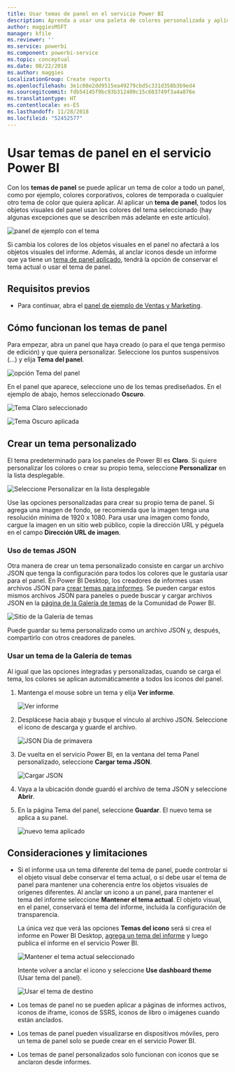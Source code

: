 ```yaml
---
title: Usar temas de panel en el servicio Power BI
description: Aprenda a usar una paleta de colores personalizada y aplíquela a un panel completo en el servicio Power BI
author: maggiesMSFT
manager: kfile
ms.reviewer: ''
ms.service: powerbi
ms.component: powerbi-service
ms.topic: conceptual
ms.date: 08/22/2018
ms.author: maggies
LocalizationGroup: Create reports
ms.openlocfilehash: 3e1c08e2dd9515ea49279cbd5c331d358b3b9ed4
ms.sourcegitcommit: fdb54145f9bc93b312409c15c603749f3a4a876e
ms.translationtype: HT
ms.contentlocale: es-ES
ms.lasthandoff: 11/28/2018
ms.locfileid: "52452577"
---
```

# <a name="use-dashboard-themes-in-power-bi-service"></a>Usar temas de panel en el servicio Power BI
Con los **temas de panel** se puede aplicar un tema de color a todo un panel, como por ejemplo, colores corporativos, colores de temporada o cualquier otro tema de color que quiera aplicar. Al aplicar un **tema de panel**, todos los objetos visuales del panel usan los colores del tema seleccionado (hay algunas excepciones que se describen más adelante en este artículo).

![panel de ejemplo con el tema](media/service-dashboard-themes/power-bi-full-dashboard-theme.png)

Si cambia los colores de los objetos visuales en el panel no afectará a los objetos visuales del informe. Además, al anclar iconos desde un informe que ya tiene un [tema de panel aplicado](desktop-report-themes.md), tendrá la opción de conservar el tema actual o usar el tema de panel.


## <a name="prerequisites"></a>Requisitos previos
* Para continuar, abra el [panel de ejemplo de Ventas y Marketing](sample-datasets.md).


## <a name="how-dashboard-themes-work"></a>Cómo funcionan los temas de panel
Para empezar, abra un panel que haya creado (o para el que tenga permiso de edición) y que quiera personalizar. Seleccione los puntos suspensivos (...) y elija **Tema del panel**. 

![opción Tema del panel](media/service-dashboard-themes/power-bi-dashboard-theme.png)

En el panel que aparece, seleccione uno de los temas prediseñados.  En el ejemplo de abajo, hemos seleccionado **Oscuro**.

![Tema Claro seleccionado](media/service-dashboard-themes/power-bi-theme-menu.png)

![Tema Oscuro aplicada](media/service-dashboard-themes/power-bi-theme-dark.png)

## <a name="create-a-custom-theme"></a>Crear un tema personalizado

El tema predeterminado para los paneles de Power BI es **Claro**. Si quiere personalizar los colores o crear su propio tema, seleccione **Personalizar** en la lista desplegable. 

![Seleccione Personalizar en la lista desplegable](media/service-dashboard-themes/power-bi-theme-custom.png)

Use las opciones personalizadas para crear su propio tema de panel. Si agrega una imagen de fondo, se recomienda que la imagen tenga una resolución mínima de 1920 x 1080. Para usar una imagen como fondo, cargue la imagen en un sitio web público, copie la dirección URL y péguela en el campo **Dirección URL de imagen**. 

### <a name="using-json-themes"></a>Uso de temas JSON
Otra manera de crear un tema personalizado consiste en cargar un archivo JSON que tenga la configuración para todos los colores que le gustaría usar para el panel. En Power BI Desktop, los creadores de informes usan archivos JSON para [crear temas para informes](desktop-report-themes.md). Se pueden cargar estos mismos archivos JSON para paneles o puede buscar y cargar archivos JSON en la [página de la Galería de temas](https://community.powerbi.com/t5/Themes-Gallery/bd-p/ThemesGallery) de la Comunidad de Power BI. 

![Sitio de la Galería de temas](media/service-dashboard-themes/power-bi-theme-gallery.png)

Puede guardar su tema personalizado como un archivo JSON y, después, compartirlo con otros creadores de paneles. 

### <a name="use-a-theme-from-the-theme-gallery"></a>Usar un tema de la Galería de temas

Al igual que las opciones integradas y personalizadas, cuando se carga el tema, los colores se aplican automáticamente a todos los iconos del panel. 

1. Mantenga el mouse sobre un tema y elija **Ver informe**.

    ![Ver informe](media/service-dashboard-themes/power-bi-choose-theme.png)

2. Desplácese hacia abajo y busque el vínculo al archivo JSON.  Seleccione el icono de descarga y guarde el archivo.

    ![JSON Día de primavera](media/service-dashboard-themes/power-bi-theme-json.png)

3. De vuelta en el servicio Power BI, en la ventana del tema Panel personalizado, seleccione **Cargar tema JSON**.

    ![Cargar JSON](media/service-dashboard-themes/power-bi-upload-theme.png)

4. Vaya a la ubicación donde guardó el archivo de tema JSON y seleccione **Abrir**.

5. En la página Tema del panel, seleccione **Guardar**. El nuevo tema se aplica a su panel.

    ![nuevo tema aplicado](media/service-dashboard-themes/power-bi-json.png)

## <a name="considerations-and-limitations"></a>Consideraciones y limitaciones

* Si el informe usa un tema diferente del tema de panel, puede controlar si el objeto visual debe conservar el tema actual, o si debe usar el tema de panel para mantener una coherencia entre los objetos visuales de orígenes diferentes. Al anclar un icono a un panel, para mantener el tema del informe seleccione **Mantener el tema actual**. El objeto visual, en el panel, conservará el tema del informe, incluida la configuración de transparencia. 

    La única vez que verá las opciones **Temas del icono** será si crea el informe en Power BI Desktop, [agrega un tema del informe](desktop-report-themes.md) y luego publica el informe en el servicio Power BI. 

    ![Mantener el tema actual seleccionado](media/service-dashboard-themes/power-bi-keep-current.png)

    Intente volver a anclar el icono y seleccione **Use dashboard theme** (Usar tema del panel).

    ![Usar el tema de destino](media/service-dashboard-themes/power-bi-use-destination.png)

* Los temas de panel no se pueden aplicar a páginas de informes activos, iconos de iframe, iconos de SSRS, iconos de libro o imágenes cuando están anclados.
* Los temas de panel pueden visualizarse en dispositivos móviles, pero un tema de panel solo se puede crear en el servicio Power BI. 
* Los temas de panel personalizados solo funcionan con iconos que se anclaron desde informes. 

